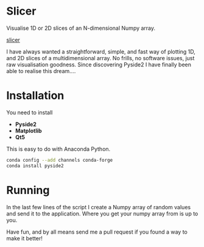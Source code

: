 # Slicer
Visualise 1D or 2D slices of an N-dimensional Numpy array.

[slicer](screenshot.png)

I have always wanted a straightforward, simple, and fast way of plotting 1D, and 2D slices of a multidimensional array. No frills, no software issues, just raw visualisation goodness. Since discovering Pyside2 I have finally been able to realise this dream....

# Installation

You need to install 

* **Pyside2**
* **Matplotlib**
* **Qt5**

This is easy to do with Anaconda Python.

```bash
conda config --add channels conda-forge
conda install pyside2
```

# Running

In the last few lines of the script I create a Numpy array of random values and send it to the application. Where you get your numpy array from is up to you.

Have fun, and by all means send me a pull request if you found a way to make it better!

